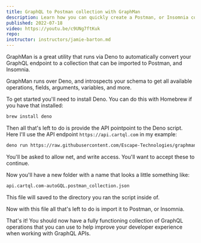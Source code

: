 ```yaml
---
title: GraphQL to Postman collection with GraphMan
description: Learn how you can quickly create a Postman, or Insomnia collection from your GraphQL API using GraphMan.
published: 2022-07-18
video: https://youtu.be/c9UNg7ftKuk
repo:
instructor: instructors/jamie-barton.md
---
```


GraphMan is a great utility that runs via Deno to automatically convert your GraphQL endpoint to a collection that can be imported to Postman, and Insomnia.

GraphMan runs over Deno, and introspects your schema to get all available operations, fields, arguments, variables, and more.

To get started you'll need to install Deno. You can do this with Homebrew if you have that installed:

```bash
brew install deno
```

Then all that's left to do is provide the API pointpoint to the Deno script. Here I'll use the API endpoint `https://api.cartql.com` in my example:

```bash
deno run https://raw.githubusercontent.com/Escape-Technologies/graphman/main/src/index.ts https://api.cartql.com
```

You'll be asked to allow net, and write access. You'll want to accept these to continue.

Now you'll have a new folder with a name that looks a little something like:

```bash
api.cartql.com-autoGQL.postman_collection.json
```

This file will saved to the directory you ran the script inside of.

Now with this file all that's left to do is import it to Postman, or Insomnia.

That's it! You should now have a fully functioning collection of GraphQL operations that you can use to help improve your developer experience when working with GraphQL APIs.
